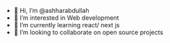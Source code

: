 - 👋 Hi, I’m @ashharabdullah
- 👀 I’m interested in Web development
- 🌱 I’m currently learning react/ next js
- 💞️ I’m looking to collaborate on open source projects


<!---
ashharabdullah/ashharabdullah is a ✨ special ✨ repository because its `README.md` (this file) appears on your GitHub profile.
You can click the Preview link to take a look at your changes.
--->
